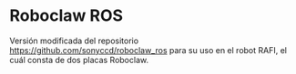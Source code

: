 # Roboclaw ROS

Versión modificada del repositorio https://github.com/sonyccd/roboclaw_ros para su uso en el robot RAFI, el cuál consta de dos placas Roboclaw.
